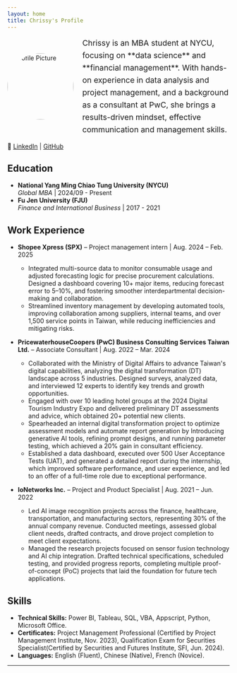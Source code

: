 ```yaml
---
layout: home
title: Chrissy's Profile
---
```


<div style="display: flex; align-items: center; gap: 20px;">
  <img src="assets/images/Profile%20Picture.jpg" alt="Profile Picture" style="width: 150px; height: auto; border-radius: 50%; object-fit: cover;">
  <div style="flex: 1; font-size: 1.1rem; line-height: 1.6;">
    Chrissy is an MBA student at NYCU, focusing on **data science** and **financial management**.  
    With hands-on experience in data analysis and project management, and a background as a consultant at PwC, she brings a results-driven mindset, effective communication and management skills.
  </div>
</div>

🔗 [LinkedIn](https://www.linkedin.com/in/chrissywangxiv/) | [GitHub](https://github.com/chrissyxiv)  

## Education
- **National Yang Ming Chiao Tung University (NYCU)**  
  *Global MBA* | 2024/09 - Present  
- **Fu Jen University (FJU)**  
  *Finance and International Business* | 2017 - 2021

## Work Experience
- **Shopee Xpress (SPX)** – Project management intern | Aug. 2024 – Feb. 2025  
  - Integrated multi-source data to monitor consumable usage and adjusted forecasting logic for precise procurement calculations. Designed a dashboard covering 10+ major items, reducing forecast error to 5–10%, and fostering smoother interdepartmental decision-making and collaboration.
  - Streamlined inventory management by developing automated tools, improving collaboration among suppliers, internal teams, and over 1,500 service points in Taiwan, while reducing inefficiencies and mitigating risks.

- **PricewaterhouseCoopers (PwC) Business Consulting Services Taiwan Ltd.** – Associate Consultant | Aug. 2022 – Mar. 2024  
  - Collaborated with the Ministry of Digital Affairs to advance Taiwan's digital capabilities, analyzing the digital transformation (DT) landscape across 5 industries. Designed surveys, analyzed data, and interviewed 12 experts to identify key trends and growth opportunities.
  - Engaged with over 10 leading hotel groups at the 2024 Digital Tourism Industry Expo and delivered preliminary DT assessments and advice, which obtained 20+ potential new clients.
  - Spearheaded an internal digital transformation project to optimize assessment models and automate report generation by Introducing generative AI tools, refining prompt designs, and running parameter testing, which achieved a 20% gain in consultant efficiency.
  - Established a data dashboard, executed over 500 User Acceptance Tests (UAT), and generated a detailed report during the internship, which improved software performance, and user experience, and led to an offer of a full-time role due to exceptional performance.

- **IoNetworks Inc.** – Project and Product Specialist | Aug. 2021 – Jun. 2022  
  - Led AI image recognition projects across the finance, healthcare, transportation, and manufacturing sectors, representing 30% of the annual company revenue. Conducted meetings, assessed global client needs, drafted contracts, and drove project completion to meet client expectations.
  - Managed the research projects focused on sensor fusion technology and AI chip integration. Drafted technical specifications, scheduled testing, and provided progress reports, completing multiple proof-of-concept (PoC) projects that laid the foundation for future tech applications.

## Skills
- **Technical Skills:** Power BI, Tableau, SQL, VBA, Appscript, Python, Microsoft Office.
- **Certificates:** Project Management Professional (Certified by Project Management Institute, Nov. 2023), Qualification Exam for Securities Specialist(Certified by Securities and Futures Institute, SFI, Jun. 2024). 
- **Languages:** English (Fluent), Chinese (Native), French (Novice). 

---
